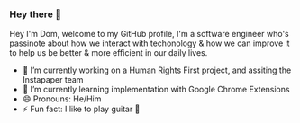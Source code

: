 ### Hey there 👋

Hey I'm Dom, welcome to my GitHub profile, I'm a software engineer who's passinote about how we interact with techonology & how we can improve it to help us be better & more efficient in our daily lives.

- 🔭 I’m currently working on a Human Rights First project, and assiting the Instapaper team
- 🌱 I’m currently learning implementation with Google Chrome Extensions
- 😄 Pronouns: He/Him
- ⚡ Fun fact: I like to play guitar :guitar:

<!--
**dominthebox/dominthebox** is a ✨ _special_ ✨ repository because its `README.md` (this file) appears on your GitHub profile.

Here are some ideas to get you started:

- 🔭 I’m currently working on a Human Rights First project, and assiting the Instapaper team
- 🌱 I’m currently learning Vanilla JS, in regards to Google Chrome Extensions
- 😄 Pronouns: He/Him
- ⚡ Fun fact: I like to play guitar :guitar:
-->

